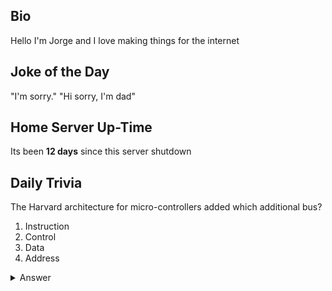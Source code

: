 ## Bio

Hello I'm Jorge and I love making things for the internet

## Joke of the Day

"I'm sorry." "Hi sorry, I'm dad"

## Home Server Up-Time

Its been **12 days** since this server shutdown


## Daily Trivia

The Harvard architecture for micro-controllers added which additional bus?
 1. Instruction
 2. Control
 3. Data
 4. Address

<details>
  <summary>Answer</summary>
  Instruction
</details>
